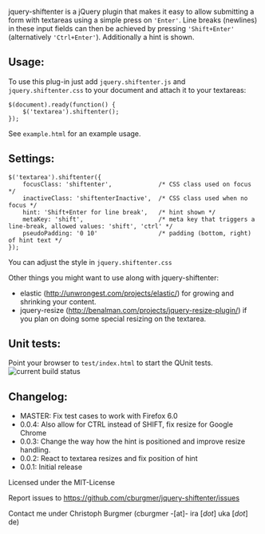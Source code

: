 jquery-shiftenter is a jQuery plugin that makes it easy to allow submitting a form with textareas using a simple press on ```'Enter'```. Line breaks (newlines) in these input fields can then be achieved by pressing ```'Shift+Enter'``` (alternatively ```'Ctrl+Enter'```). Additionally a hint is shown.

Usage:
------

To use this plug-in just add ```jquery.shiftenter.js``` and ```jquery.shiftenter.css``` to your document and attach it to your textareas:

    $(document).ready(function() {
        $('textarea').shiftenter();
    });

See ```example.html``` for an example usage.


Settings:
---------

    $('textarea').shiftenter({
        focusClass: 'shiftenter',             /* CSS class used on focus */
        inactiveClass: 'shiftenterInactive',  /* CSS class used when no focus */
        hint: 'Shift+Enter for line break',   /* hint shown */
        metaKey: 'shift',                     /* meta key that triggers a line-break, allowed values: 'shift', 'ctrl' */
        pseudoPadding: '0 10'                 /* padding (bottom, right) of hint text */
    });

You can adjust the style in ```jquery.shiftenter.css```


Other things you might want to use along with jquery-shiftenter:

  * elastic (http://unwrongest.com/projects/elastic/) for growing and shrinking your content.
  * jquery-resize (http://benalman.com/projects/jquery-resize-plugin/) if you plan on doing some special resizing on the textarea.


Unit tests:
-----------

Point your browser to ```test/index.html``` to start the QUnit tests. ![current build status](https://secure.travis-ci.org/cburgmer/jquery-shiftenter.png)

Changelog:
----------

  * MASTER: Fix test cases to work with Firefox 6.0
  * 0.0.4: Also allow for CTRL instead of SHIFT, fix resize for Google Chrome
  * 0.0.3: Change the way how the hint is positioned and improve resize handling.
  * 0.0.2: React to textarea resizes and fix position of hint
  * 0.0.1: Initial release

Licensed under the MIT-License

Report issues to https://github.com/cburgmer/jquery-shiftenter/issues

Contact me under Christoph Burgmer (cburgmer -[at]- ira [*dot*] uka [*dot*] de)
